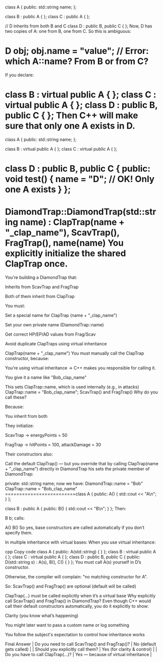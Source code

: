 class A {
public:
    std::string name;
};

class B : public A { };
class C : public A { };

// D inherits from both B and C
class D : public B, public C { };
Now, D has two copies of A: one from B, one from C.
So this is ambiguous:

D obj;
obj.name = "value"; // Error: which A::name? From B or from C?
================================
If you declare:

class B : virtual public A { };
class C : virtual public A { };
class D : public B, public C { };
Then C++ will make sure that only one A exists in D.
==================================
class A {
public:
    std::string name;
};

class B : virtual public A { };
class C : virtual public A { };

class D : public B, public C {
public:
    void test() {
        name = "D"; //  OK! Only one A exists
    }
};
===================
DiamondTrap::DiamondTrap(std::string name)
    : ClapTrap(name + "_clap_name"), ScavTrap(), FragTrap(), name(name)
You explicitly initialize the shared ClapTrap once.
====================
You're building a DiamondTrap that:

Inherits from ScavTrap and FragTrap

Both of them inherit from ClapTrap

You must:

Set a special name for ClapTrap (name + "_clap_name")

Set your own private name (DiamondTrap::name)

Get correct HP/EP/AD values from Frag/Scav

Avoid duplicate ClapTraps using virtual inheritance

ClapTrap(name + "_clap_name")
You must manually call the ClapTrap constructor, because:

You’re using virtual inheritance → C++ makes you responsible for calling it.

You give it a name like "Bob_clap_name"

This sets ClapTrap::name, which is used internally (e.g., in attacks)
ClapTrap::name = "Bob_clap_name";
ScavTrap() and FragTrap()
Why do you call these?

Because:

You inherit from both

They initialize:

ScavTrap → energyPoints = 50

FragTrap → hitPoints = 100, attackDamage = 30

Their constructors also:

Call the default ClapTrap() — but you override that by calling ClapTrap(name + "_clap_name") directly in DiamondTrap
his sets the private member of DiamondTrap:

private:
    std::string name;
now we have:
DiamondTrap::name = "Bob"
ClapTrap::name = "Bob_clap_name"
=========================class A {
public:
    A() { std::cout << "A\n"; }
};

class B : public A {
public:
    B() { std::cout << "B\n"; }
};
Then:

B b;
calls:

A()
B()
So yes, base constructors are called automatically if you don’t specify them.

In multiple inheritance with virtual bases:
When you use virtual inheritance:

cpp
Copy code
class A { public: A(std::string) { } };
class B : virtual public A { };
class C : virtual public A { };
class D : public B, public C {
public:
    D(std::string s) : A(s), B(), C() { }
};
You must call A(s) yourself in D’s constructor.

Otherwise, the compiler will complain: "no matching constructor for A".

So:
 ScavTrap() and FragTrap() are optional (default will be called)

 ClapTrap(...) must be called explicitly when it’s a virtual base
 Why explicitly call ScavTrap() and FragTrap() in DiamondTrap?
Even though C++ would call their default constructors automatically, you do it explicitly to show:

Clarity (you know what’s happening)

You might later want to pass a custom name or log something

You follow the subject's expectation to control how inheritance works

 Final Answer
| Do you need to call ScavTrap() and FragTrap()? |  No (default gets called) |
| Should you explicitly call them? |  Yes (for clarity & control) |
| Do you have to call ClapTrap(...)? |  Yes — because of virtual inheritance |
